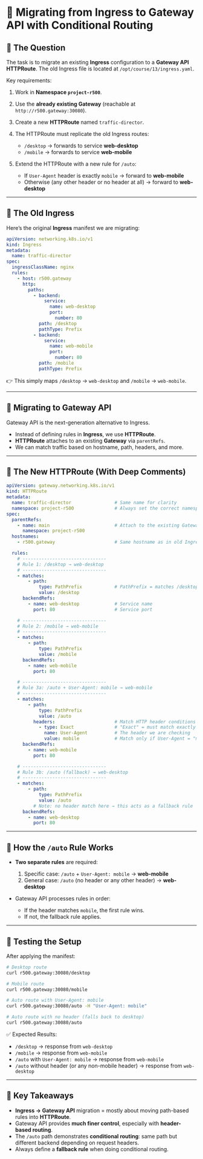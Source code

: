 # 🚀 Migrating from Ingress to Gateway API with Conditional Routing

## 📌 The Question

The task is to migrate an existing **Ingress** configuration to a **Gateway API HTTPRoute**.
The old Ingress file is located at `/opt/course/13/ingress.yaml`.

Key requirements:

1. Work in **Namespace `project-r500`**.
2. Use the **already existing Gateway** (reachable at `http://r500.gateway:30080`).
3. Create a new **HTTPRoute** named `traffic-director`.
4. The HTTPRoute must replicate the old Ingress routes:

   * `/desktop` → forwards to service **web-desktop**
   * `/mobile` → forwards to service **web-mobile**
5. Extend the HTTPRoute with a new rule for `/auto`:

   * If `User-Agent` header is exactly `mobile` → forward to **web-mobile**
   * Otherwise (any other header or no header at all) → forward to **web-desktop**

---

## 📌 The Old Ingress

Here’s the original **Ingress** manifest we are migrating:

```yaml
apiVersion: networking.k8s.io/v1
kind: Ingress
metadata:
  name: traffic-director
spec:
  ingressClassName: nginx
  rules:
    - host: r500.gateway
      http:
        paths:
          - backend:
              service:
                name: web-desktop
                port:
                  number: 80
            path: /desktop
            pathType: Prefix
          - backend:
              service:
                name: web-mobile
                port:
                  number: 80
            path: /mobile
            pathType: Prefix
```

👉 This simply maps `/desktop` → `web-desktop` and `/mobile` → `web-mobile`.

---

## 📌 Migrating to Gateway API

Gateway API is the next-generation alternative to Ingress.

* Instead of defining rules in **Ingress**, we use **HTTPRoute**.
* **HTTPRoute** attaches to an existing **Gateway** via `parentRefs`.
* We can match traffic based on hostname, path, headers, and more.

---

## 📌 The New HTTPRoute (With Deep Comments)

```yaml
apiVersion: gateway.networking.k8s.io/v1
kind: HTTPRoute
metadata:
  name: traffic-director                # Same name for clarity
  namespace: project-r500               # Always set the correct namespace
spec:
  parentRefs:
    - name: main                        # Attach to the existing Gateway
      namespace: project-r500
  hostnames:
    - r500.gateway                      # Same hostname as in old Ingress

  rules:
    # -------------------------------
    # Rule 1: /desktop → web-desktop
    # -------------------------------
    - matches:
        - path:
            type: PathPrefix            # PathPrefix = matches /desktop and subpaths
            value: /desktop
      backendRefs:
        - name: web-desktop             # Service name
          port: 80                      # Service port

    # -------------------------------
    # Rule 2: /mobile → web-mobile
    # -------------------------------
    - matches:
        - path:
            type: PathPrefix
            value: /mobile
      backendRefs:
        - name: web-mobile
          port: 80

    # -------------------------------
    # Rule 3a: /auto + User-Agent: mobile → web-mobile
    # -------------------------------
    - matches:
        - path:
            type: PathPrefix
            value: /auto
          headers:                      # Match HTTP header conditions
            - type: Exact               # "Exact" = must match exactly
              name: User-Agent          # The header we are checking
              value: mobile             # Match only if User-Agent = "mobile"
      backendRefs:
        - name: web-mobile
          port: 80

    # -------------------------------
    # Rule 3b: /auto (fallback) → web-desktop
    # -------------------------------
    - matches:
        - path:
            type: PathPrefix
            value: /auto
          # Note: no header match here → this acts as a fallback rule
      backendRefs:
        - name: web-desktop
          port: 80
```

---

## 📌 How the `/auto` Rule Works

* **Two separate rules** are required:

  1. Specific case: `/auto` + `User-Agent: mobile` → **web-mobile**
  2. General case: `/auto` (no header or any other header) → **web-desktop**

* Gateway API processes rules in order:

  * If the header matches `mobile`, the first rule wins.
  * If not, the fallback rule applies.

---

## 📌 Testing the Setup

After applying the manifest:

```bash
# Desktop route
curl r500.gateway:30080/desktop

# Mobile route
curl r500.gateway:30080/mobile

# Auto route with User-Agent: mobile
curl r500.gateway:30080/auto -H "User-Agent: mobile"

# Auto route with no header (falls back to desktop)
curl r500.gateway:30080/auto
```

✅ Expected Results:

* `/desktop` → response from `web-desktop`
* `/mobile` → response from `web-mobile`
* `/auto` with `User-Agent: mobile` → response from `web-mobile`
* `/auto` without header (or any non-mobile header) → response from `web-desktop`

---

## 📌 Key Takeaways

* **Ingress → Gateway API** migration = mostly about moving path-based rules into **HTTPRoute**.
* Gateway API provides **much finer control**, especially with **header-based routing**.
* The `/auto` path demonstrates **conditional routing**: same path but different backend depending on request headers.
* Always define a **fallback rule** when doing conditional routing.
